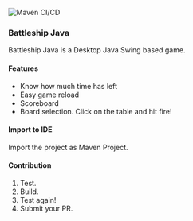 ![Maven CI/CD](https://github.com/petruki/battleship-java/workflows/Maven%20CI/CD/badge.svg)

### Battleship Java

Battleship Java is a Desktop Java Swing based game.

#### Features

- Know how much time has left
- Easy game reload
- Scoreboard
- Board selection. Click on the table and hit fire!


#### Import to IDE

Import the project as Maven Project.

#### Contribution

1. Test.
2. Build.
3. Test again!
4. Submit your PR.